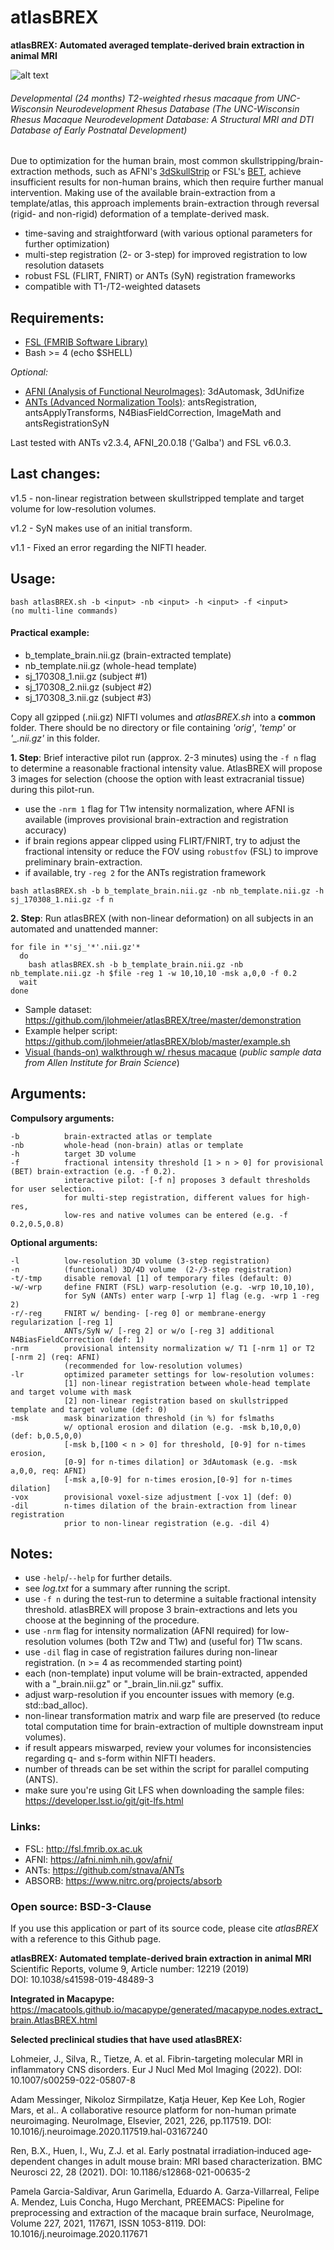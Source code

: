 # atlasBREX
**atlasBREX: Automated averaged template-derived brain extraction in animal MRI**

![alt text](http://www.blog.jlohmeier.de/wp-content/uploads/2017/03/animation_34.gif "Sample")
###### *Developmental (24 months) T2-weighted rhesus macaque from UNC-Wisconsin Neurodevelopment Rhesus Database (The UNC-Wisconsin Rhesus Macaque Neurodevelopment Database: A Structural MRI and DTI Database of Early Postnatal Development)*

Due to optimization for the human brain, most common skullstripping/brain-extraction methods, such as AFNI's [3dSkullStrip](https://afni.nimh.nih.gov/pub/dist/doc/program_help/3dSkullStrip.html) or FSL's [BET](https://fsl.fmrib.ox.ac.uk/fsl/fslwiki/BET),  achieve insufficient results for non-human brains, which then require further manual intervention. Making use of the available brain-extraction from a template/atlas, this approach implements brain-extraction through reversal (rigid- and non-rigid) deformation of a template-derived mask.

- time-saving and straightforward (with various optional parameters for further optimization)
- multi-step registration (2- or 3-step) for improved registration to low resolution datasets
- robust FSL (FLIRT, FNIRT) or ANTs (SyN) registration frameworks
- compatible with T1-/T2-weighted datasets

## Requirements:
- [FSL (FMRIB Software Library)](https://fsl.fmrib.ox.ac.uk/fsl/fslwiki)
- Bash >= 4 (echo $SHELL)

*Optional:*
- [AFNI (Analysis of Functional NeuroImages)](https://afni.nimh.nih.gov/afni/): 3dAutomask, 3dUnifize
- [ANTs (Advanced Normalization Tools)](https://github.com/stnava/ANTs): antsRegistration, antsApplyTransforms, N4BiasFieldCorrection, ImageMath and antsRegistrationSyN

Last tested with ANTs v2.3.4, AFNI_20.0.18 ('Galba') and FSL v6.0.3.

## Last changes:
v1.5 - non-linear registration between skullstripped template and target volume for low-resolution volumes.

v1.2 - SyN makes use of an initial transform.

v1.1 - Fixed an error regarding the NIFTI header.

## Usage:

```
bash atlasBREX.sh -b <input> -nb <input> -h <input> -f <input>
(no multi-line commands)
```

#### Practical example:

- b_template_brain.nii.gz (brain-extracted template)
- nb_template.nii.gz (whole-head template)
- sj_170308_1.nii.gz (subject #1)
- sj_170308_2.nii.gz (subject #2)
- sj_170308_3.nii.gz (subject #3)

Copy all gzipped (.nii.gz) NIFTI volumes and *atlasBREX.sh* into a **common** folder. There should be no directory or file containing *'orig'*, *'temp'* or *'_.nii.gz'* in this folder.

**1. Step**: Brief interactive pilot run (approx. 2-3 minutes) using the `-f n` flag to determine a reasonable fractional intensity value. AtlasBREX will propose 3 images for selection (choose the option with least extracranial tissue) during this pilot-run. 
- use the `-nrm 1` flag for T1w intensity normalization, where AFNI is available (improves provisional brain-extraction and registration accuracy)
- if brain regions appear clipped using FLIRT/FNIRT, try to adjust the fractional intensity or reduce the FOV using `robustfov` (FSL) to improve preliminary brain-extraction. 
- if available, try `-reg 2` for the ANTs registration framework

```
bash atlasBREX.sh -b b_template_brain.nii.gz -nb nb_template.nii.gz -h sj_170308_1.nii.gz -f n
```

**2. Step**: Run atlasBREX (with non-linear deformation) on all subjects in an automated and unattended manner:

```
for file in *'sj_'*'.nii.gz'*
  do
    bash atlasBREX.sh -b b_template_brain.nii.gz -nb nb_template.nii.gz -h $file -reg 1 -w 10,10,10 -msk a,0,0 -f 0.2
  wait
done
```

- Sample dataset: https://github.com/jlohmeier/atlasBREX/tree/master/demonstration
- Example helper script: https://github.com/jlohmeier/atlasBREX/blob/master/example.sh
- [Visual (hands-on) walkthrough w/ rhesus macaque](http://www.blog.jlohmeier.de/wp-content/uploads/2017/03/visual_walkthrough.jpg) (*public sample data from Allen Institute for Brain Science*)

## Arguments:

**Compulsory arguments:**

    -b          brain-extracted atlas or template
    -nb         whole-head (non-brain) atlas or template
    -h          target 3D volume
    -f          fractional intensity threshold [1 > n > 0] for provisional (BET) brain-extraction (e.g. -f 0.2).
                interactive pilot: [-f n] proposes 3 default thresholds for user selection. 
                for multi-step registration, different values for high-res, 
                low-res and native volumes can be entered (e.g. -f 0.2,0.5,0.8)

**Optional arguments:**

    -l          low-resolution 3D volume (3-step registration)
    -n          (functional) 3D/4D volume  (2-/3-step registration)
    -t/-tmp     disable removal [1] of temporary files (default: 0) 
    -w/-wrp     define FNIRT (FSL) warp-resolution (e.g. -wrp 10,10,10),
                for SyN (ANTs) enter warp [-wrp 1] flag (e.g. -wrp 1 -reg 2)
    -r/-reg     FNIRT w/ bending- [-reg 0] or membrane-energy regularization [-reg 1] 
                ANTs/SyN w/ [-reg 2] or w/o [-reg 3] additional N4BiasFieldCorrection (def: 1)
    -nrm        provisional intensity normalization w/ T1 [-nrm 1] or T2 [-nrm 2] (req: AFNI)
                (recommended for low-resolution volumes)
    -lr         optimized parameter settings for low-resolution volumes:
                [1] non-linear registration between whole-head template and target volume with mask
                [2] non-linear registration based on skullstripped template and target volume (def: 0)
    -msk        mask binarization threshold (in %) for fslmaths 
                w/ optional erosion and dilation (e.g. -msk b,10,0,0) (def: b,0.5,0,0)
                [-msk b,[100 < n > 0] for threshold, [0-9] for n-times erosion,
                [0-9] for n-times dilation] or 3dAutomask (e.g. -msk a,0,0, req: AFNI) 
                [-msk a,[0-9] for n-times erosion,[0-9] for n-times dilation]
    -vox        provisional voxel-size adjustment [-vox 1] (def: 0)
    -dil        n-times dilation of the brain-extraction from linear registration 
                prior to non-linear registration (e.g. -dil 4)

## Notes:
- use `-help`/`--help` for further details.
- see *log.txt* for a summary after running the script.
- use `-f n` during the test-run to determine a suitable fractional intensity threshold. atlasBREX will propose 3 brain-extractions and lets you choose at the beginning of the procedure.
- use `-nrm` flag for intensity normalization (AFNI required) for low-resolution volumes (both T2w and T1w) and (useful for) T1w scans.
- use `-dil` flag in case of registration failures during non-linear registration. (n >= 4 as recommended starting point)
- each (non-template) input volume will be brain-extracted, appended with a "_brain.nii.gz" or "_brain_lin.nii.gz" suffix.
- adjust warp-resolution if you encounter issues with memory (e.g. std::bad_alloc).
- non-linear transformation matrix and warp file are preserved (to reduce total computation time for brain-extraction of multiple downstream input volumes).
- if result appears miswarped, review your volumes for inconsistencies regarding q- and s-form within NIFTI headers.
- number of threads can be set within the script for parallel computing (ANTS).
- make sure you're using Git LFS when downloading the sample files: https://developer.lsst.io/git/git-lfs.html

### Links:
- FSL: http://fsl.fmrib.ox.ac.uk
- AFNI: https://afni.nimh.nih.gov/afni/
- ANTs: https://github.com/stnava/ANTs
- ABSORB: https://www.nitrc.org/projects/absorb

### Open source: BSD-3-Clause
If you use this application or part of its source code, please cite *atlasBREX* with a reference to this Github page.

**atlasBREX: Automated template-derived brain extraction in animal MRI**<br/>
Scientific Reports, volume 9, Article number: 12219 (2019)<br/>
DOI: 10.1038/s41598-019-48489-3

**Integrated in Macapype:**
https://macatools.github.io/macapype/generated/macapype.nodes.extract_brain.AtlasBREX.html

**Selected preclinical studies that have used atlasBREX:**

Lohmeier, J., Silva, R., Tietze, A. et al. Fibrin-targeting molecular MRI in inflammatory CNS disorders. Eur J Nucl Med Mol Imaging (2022). 
DOI: 10.1007/s00259-022-05807-8

Adam Messinger, Nikoloz Sirmpilatze, Katja Heuer, Kep Kee Loh, Rogier Mars, et al.. A collaborative resource platform for non-human primate neuroimaging. NeuroImage, Elsevier, 2021, 226, pp.117519.
DOI: 10.1016/j.neuroimage.2020.117519.hal-03167240

Ren, B.X., Huen, I., Wu, Z.J. et al. Early postnatal irradiation‐induced age‐dependent changes in adult mouse brain: MRI based characterization. BMC Neurosci 22, 28 (2021).
DOI: 10.1186/s12868-021-00635-2

Pamela Garcia-Saldivar, Arun Garimella, Eduardo A. Garza-Villarreal, Felipe A. Mendez, Luis Concha, Hugo Merchant,
PREEMACS: Pipeline for preprocessing and extraction of the macaque brain surface, NeuroImage, Volume 227, 2021, 117671, ISSN 1053-8119.
DOI: 10.1016/j.neuroimage.2020.117671
